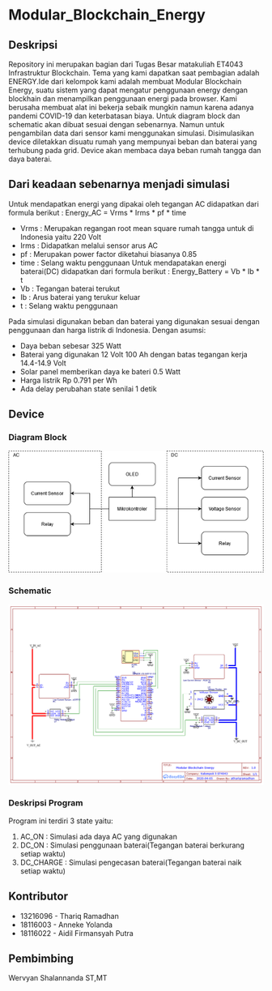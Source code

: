 # Modular_Blockchain_Energy

## Deskripsi

Repository ini merupakan bagian dari Tugas Besar matakuliah ET4043 Infrastruktur Blockchain. Tema yang kami dapatkan saat pembagian adalah ENERGY.Ide dari kelompok kami adalah membuat Modular Blockchain Energy, suatu sistem yang dapat mengatur penggunaan energy dengan blockhain dan menampilkan penggunaan energi pada browser. Kami berusaha membuat alat ini bekerja sebaik mungkin namun karena adanya pandemi COVID-19 dan keterbatasan biaya. Untuk diagram block dan schematic akan dibuat sesuai dengan sebenarnya. Namun untuk pengambilan data dari sensor kami menggunakan simulasi. Disimulasikan  device diletakkan disuatu rumah yang mempunyai beban dan baterai yang terhubung pada grid. Device akan membaca daya beban rumah tangga dan daya baterai.

## Dari keadaan sebenarnya menjadi simulasi
Untuk mendapatkan energi yang dipakai oleh tegangan AC didapatkan dari formula berikut :
Energy_AC = Vrms * Irms * pf * time
- Vrms : Merupakan regangan root mean square rumah tangga untuk di Indonesia yaitu 220 Volt
- Irms : Didapatkan melalui sensor arus AC
- pf : Merupakan power factor diketahui biasanya 0.85
- time : Selang waktu penggunaan
Untuk mendapatakan energi baterai(DC) didapatkan dari formula berikut :
Energy_Battery = Vb * Ib * t
- Vb : Tegangan baterai terukut
- Ib : Arus baterai yang terukur keluar
- t : Selang waktu penggunaan

Pada simulasi digunakan beban dan baterai yang digunakan sesuai dengan penggunaan dan harga listrik di Indonesia.
Dengan asumsi:
- Daya beban sebesar 325 Watt
- Baterai yang digunakan 12 Volt 100 Ah dengan batas tegangan kerja 14.4-14.9 Volt
- Solar panel memberikan daya ke bateri 0.5 Watt
- Harga listrik Rp 0.791 per Wh
- Ada delay perubahan state senilai 1 detik

## Device

### Diagram Block
![Diagram Block](https://raw.githubusercontent.com/ThariqRamadhan101/Modular_Blockchain_Energy/master/Blockchain.png)

### Schematic
![Schematic](https://raw.githubusercontent.com/ThariqRamadhan101/Modular_Blockchain_Energy/master/Schematic_Modular_Blockchain_Energy_Sheet_1_20200405102355.png)

### Deskripsi Program
Program ini terdiri 3 state yaitu:
1. AC_ON : Simulasi ada daya AC yang digunakan
2. DC_ON : Simulasi penggunaan baterai(Tegangan baterai berkurang setiap waktu)
3. DC_CHARGE : Simulasi pengecasan baterai(Tegangan baterai naik setiap waktu)
  

## Kontributor
- 13216096 - Thariq Ramadhan
- 18116003 - Anneke Yolanda
- 18116022 - Aidil Firmansyah Putra

## Pembimbing
Wervyan Shalannanda ST,MT

